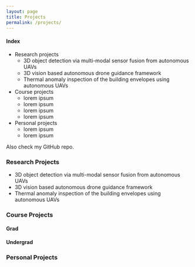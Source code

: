 ```yaml
---
layout: page
title: Projects
permalink: /projects/
---
```


#### Index
- Research projects
  - 3D object detection via multi-modal sensor fusion from autonomous UAVs
  - 3D vision based autonomous drone guidance framework
  - Thermal anomaly inspection of the building envelopes using autonomous UAVs
- Course projects
  - lorem ipsum
  - lorem ipsum
  - lorem ipsum
  - lorem ipsum
- Personal projects
  - lorem ipsum
  - lorem ipsum

Also check my GitHub repo.

### Research Projects
- 3D object detection via multi-modal sensor fusion from autonomous UAVs
- 3D vision based autonomous drone guidance framework
- Thermal anomaly inspection of the building envelopes using autonomous UAVs

### Course Projects
#### Grad

#### Undergrad

### Personal Projects
